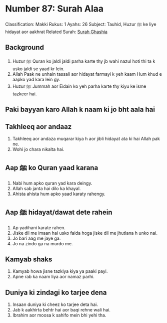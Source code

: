 # Number 87: Surah Alaa

Classification: Makki
Rukus: 1
Ayahs: 26
Subject: Tauhid, Huzur ﷺ ke liye hidayat aor aakhrat
Related Surah: [Surah Ghashia](./88_Surah_Ghashia.md)

## Background

1. Huzur ﷺ  Quran ko jaldi jaldi parha karte thy jb wahi nazul hoti thi ta k usko jaldi se yaad kr lein.
2. Allah Paak ne unhain tassali aor hidayat farmayi k yeh kaam Hum khud e aapko yad kara lein gy.
3. ‌Huzur ﷺ  Jummah aor Eidain ko yeh parha karte thy kiyu ke isme tazkeer hai.

## ‌Paki bayyan karo Allah k naam ki jo bht aala hai

## Takhleeq aor andaaz

1. ‌Takhleeq aor andaza muqarar kiya h aor jibli hidayat ata ki hai Allah pak ne.
2. ‌Wohi jo chara nikalta hai.

## Aap ﷺ  ko Quran yaad karana

1. ‌Nabi hum apko quran yad kara deingy.
2. ‌Allah sab janta hai dilo ka khayal.
3. ‌Ahista ahista hum apko yaad karaty rahengy.

## Aap ﷺ  hidayat/dawat dete rahein

1. ‌Ap yadihani karate rahen.
2. Jiske dil me imaan hai usko faida hoga jiske dil me jhutlana h unko nai.
3. Jo bari aag me jaye ga.
4. Jo na zindo ga na murdo me.

## Kamyab shaks

1. ‌Kamyab howa jisne tazkiya kiya ya paaki payi.
2. Apne rab ka naam liya aor namaz parhi.

## Duniya ki zindagi ko tarjee dena

1. ‌Insaan duniya ki cheez ko tarjee deta hai.
2. ‌Jab k aakhirta behtr hai aor baqi rehne wali hai.
3. ‌Ibrahim aor moosa k sahifo mein bhi yehi tha.
